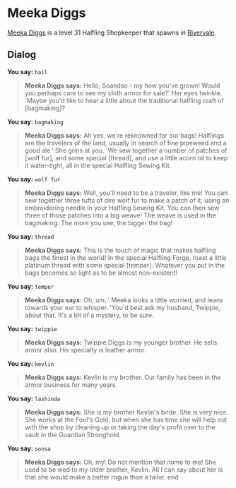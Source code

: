 # Meeka Diggs



[Meeka Diggs](/npc/19051) is a level 31 Halfling Shopkeeper that spawns in [Rivervale](/zone/19).



## Dialog

**You say:** `hail`



>**Meeka Diggs says:** Hello, Soandso - my how you've grown!  Would you perhaps care to see my cloth armor for sale?'  Her eyes twinkle.  'Maybe you'd like to hear a little about the traditional halfling craft of [bagmaking]?

**You say:** `bagmaking`



>**Meeka Diggs says:** Ah yes, we're reknowned for our bags!  Halflings are the travelers of the land, usually in search of fine pipeweed and a good ale.'  She grins at you.  'We sew together a number of patches of [wolf fur], and some special [thread], and use a little acorn oil to keep it water-tight, all in the special Halfling Sewing Kit.

**You say:** `wolf fur`



>**Meeka Diggs says:** Well, you'll need to be a traveler, like me!  You can sew together three tufts of dire wolf fur to make a patch of it, using an embroidering needle in your Halfling Sewing Kit.  You can then sew three of those patches into a big weave!  The weave is used in the bagmaking.  The more you use, the bigger the bag!

**You say:** `thread`



>**Meeka Diggs says:** This is the touch of magic that makes halfling bags the finest in the world!  In the special Halfling Forge, roast a little platinum thread with some special [temper].  Whatever you put in the bags becomes so light as to be almost non-existent!

**You say:** `temper`



>**Meeka Diggs says:** Oh, um..'  Meeka looks a little worried, and leans towards your ear to whisper.  'You'd best ask my husband, Twippie, about that.  It's a bit of a mystery, to be sure.

**You say:** `twippie`



>**Meeka Diggs says:** Twippie Diggs is my younger brother. He sells armor also. His specialty is leather armor.

**You say:** `kevlin`



>**Meeka Diggs says:** Kevlin is my brother. Our family has been in the armor business for many years.

**You say:** `lashinda`



>**Meeka Diggs says:** She is my brother Kevlin's bride. She is very nice. She works at the Fool's Gold, but when she has time she will help out with the shop by cleaning up or taking the day's profit over to the vault in the Guardian Stronghold.

**You say:** `sonsa`



>**Meeka Diggs says:** Oh, my! Do not mention that name to me! She used to be wed to my older brother, Kevlin. All I can say about her is that she would make a better rogue than a tailor.
end